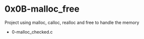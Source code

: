 # 0x0B-malloc_free

Project using malloc, calloc, realloc and free to handle the memory 

  - 0-malloc_checked.c



